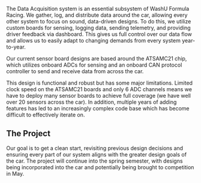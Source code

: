 The Data Acquisition system is an essential subsystem of WashU Formula Racing. We gather, log, and distribute data around the car, allowing every other system to focus on sound, data-driven designs. To do this, we utilize custom boards for sensing, logging data, sending telemetry, and providing driver feedback via dashboard. This gives us full control over our data flow and allows us to easily adapt to changing demands from every system year-to-year. 

Our current sensor board designs are based around the ATSAMC21 chip, which utilizes onboard ADCs for sensing and an onboard CAN protocol controller to send and receive data from across the car.

This design is functional and robust but has some major limitations. Limited clock speed on the ATSAMC21 boards and only 6 ADC channels means we have to deploy many sensor boards to achieve full coverage (we have well over 20 sensors across the car). In addition, multiple years of adding features has led to an increasingly complex code base which has become difficult to effectively iterate on.
 
## The Project

Our goal is to get a clean start, revisiting previous design decisions and ensuring every part of our system aligns with the greater design goals of the car. The project will continue into the spring semester, with designs being incorporated into the car and potentially being brought to competition in May. 
